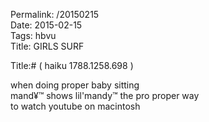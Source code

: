 Permalink: /20150215  
Date: 2015-02-15  
Tags:  hbvu  
Title: GIRLS SURF  
  
Title:# ( haiku 1788.1258.698 )  
  
when doing proper baby sitting  
mand¥™ shows lil'mandy™ the pro proper way  
to watch youtube on macintosh  
